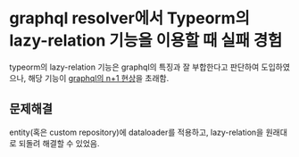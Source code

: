 # graphql resolver에서 Typeorm의 lazy-relation 기능을 이용할 때 실패 경험
typeorm의 lazy-relation 기능은 graphql의 특징과 잘 부합한다고 판단하여 도입하였으나, 해당 기능이 [graphql의 n+1 현상](https://godsenal.github.io/2018/10/22/Graphql-2-N-1-%EB%AC%B8%EC%A0%9C%EC%99%80-Dataloader/)을 초래함.

## 문제해결
entity(혹은 custom repository)에 dataloader를 적용하고, lazy-relation을 원래대로 되돌려 해결할 수 있었음.
